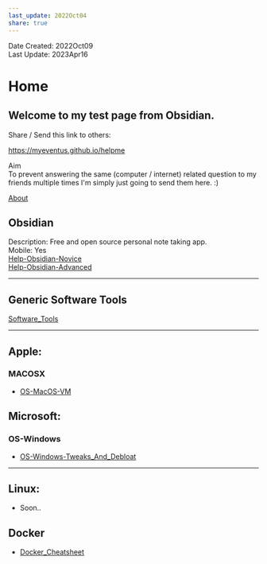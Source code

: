 ```yaml
---  
last_update: 2022Oct04  
share: true    
---  
```

  
Date Created: 2022Oct09  
Last Update: 2023Apr16  
  
  
# Home  
  
## Welcome to my test page from Obsidian.   
  
Share / Send this link to others:  
  
<a href="https://myeventus.github.io/helpme">https://myeventus.github.io/helpme</a>  
  
Aim  
To prevent answering the same (computer / internet) related question to my friends multiple times I'm simply just going to send them here. :)  
  
  
[About](./About.md)  
  
## Obsidian  
Description: Free and open source personal note taking app.  
Mobile: Yes  
[Help-Obsidian-Novice](./Help-Obsidian-Novice.md)  
[Help-Obsidian-Advanced](./Help-Obsidian-Advanced.md)  
  
---  
  
## Generic Software Tools  
[Software_Tools](./Software_Tools.md)  
  
---  
## Apple:  
  
### MACOSX  
- [OS-MacOS-VM](./OS-MacOS-VM.md)  
  
  
## Microsoft:  
### OS-Windows  
- [OS-Windows-Tweaks_And_Debloat](./OS-Windows-Tweaks_And_Debloat.md)  
  
---  
  
## Linux:  
- Soon..  
  
  
## Docker  
- [Docker_Cheatsheet](./Docker_Cheatsheet.md)  
